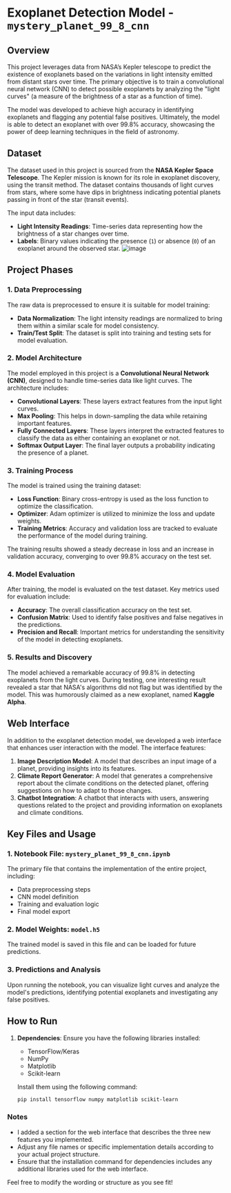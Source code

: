 # Exoplanet Detection Model - `mystery_planet_99_8_cnn`

## Overview

This project leverages data from NASA’s Kepler telescope to predict the existence of exoplanets based on the variations in light intensity emitted from distant stars over time. The primary objective is to train a convolutional neural network (CNN) to detect possible exoplanets by analyzing the "light curves" (a measure of the brightness of a star as a function of time). 

The model was developed to achieve high accuracy in identifying exoplanets and flagging any potential false positives. Ultimately, the model is able to detect an exoplanet with over 99.8% accuracy, showcasing the power of deep learning techniques in the field of astronomy.

## Dataset

The dataset used in this project is sourced from the **NASA Kepler Space Telescope**. The Kepler mission is known for its role in exoplanet discovery, using the transit method. The dataset contains thousands of light curves from stars, where some have dips in brightness indicating potential planets passing in front of the star (transit events).

The input data includes:
- **Light Intensity Readings**: Time-series data representing how the brightness of a star changes over time.
- **Labels**: Binary values indicating the presence (`1`) or absence (`0`) of an exoplanet around the observed star.
![image](https://github.com/user-attachments/assets/5c439ccc-67a0-4c38-acee-daf2c5313083)

## Project Phases

### 1. Data Preprocessing
The raw data is preprocessed to ensure it is suitable for model training:
- **Data Normalization**: The light intensity readings are normalized to bring them within a similar scale for model consistency.
- **Train/Test Split**: The dataset is split into training and testing sets for model evaluation.

### 2. Model Architecture
The model employed in this project is a **Convolutional Neural Network (CNN)**, designed to handle time-series data like light curves. The architecture includes:
- **Convolutional Layers**: These layers extract features from the input light curves.
- **Max Pooling**: This helps in down-sampling the data while retaining important features.
- **Fully Connected Layers**: These layers interpret the extracted features to classify the data as either containing an exoplanet or not.
- **Softmax Output Layer**: The final layer outputs a probability indicating the presence of a planet.

### 3. Training Process
The model is trained using the training dataset:
- **Loss Function**: Binary cross-entropy is used as the loss function to optimize the classification.
- **Optimizer**: Adam optimizer is utilized to minimize the loss and update weights.
- **Training Metrics**: Accuracy and validation loss are tracked to evaluate the performance of the model during training.

The training results showed a steady decrease in loss and an increase in validation accuracy, converging to over 99.8% accuracy on the test set.

### 4. Model Evaluation
After training, the model is evaluated on the test dataset. Key metrics used for evaluation include:
- **Accuracy**: The overall classification accuracy on the test set.
- **Confusion Matrix**: Used to identify false positives and false negatives in the predictions.
- **Precision and Recall**: Important metrics for understanding the sensitivity of the model in detecting exoplanets.

### 5. Results and Discovery
The model achieved a remarkable accuracy of 99.8% in detecting exoplanets from the light curves. During testing, one interesting result revealed a star that NASA's algorithms did not flag but was identified by the model. This was humorously claimed as a new exoplanet, named **Kaggle Alpha**.

## Web Interface

In addition to the exoplanet detection model, we developed a web interface that enhances user interaction with the model. The interface features:

1. **Image Description Model**: A model that describes an input image of a planet, providing insights into its features.
2. **Climate Report Generator**: A model that generates a comprehensive report about the climate conditions on the detected planet, offering suggestions on how to adapt to those changes.
3. **Chatbot Integration**: A chatbot that interacts with users, answering questions related to the project and providing information on exoplanets and climate conditions.

## Key Files and Usage

### 1. Notebook File: `mystery_planet_99_8_cnn.ipynb`
The primary file that contains the implementation of the entire project, including:
- Data preprocessing steps
- CNN model definition
- Training and evaluation logic
- Final model export

### 2. Model Weights: `model.h5`
The trained model is saved in this file and can be loaded for future predictions.

### 3. Predictions and Analysis
Upon running the notebook, you can visualize light curves and analyze the model's predictions, identifying potential exoplanets and investigating any false positives.

## How to Run

1. **Dependencies**: Ensure you have the following libraries installed:
   - TensorFlow/Keras
   - NumPy
   - Matplotlib
   - Scikit-learn

   Install them using the following command:
   ```bash
   pip install tensorflow numpy matplotlib scikit-learn

### Notes
- I added a section for the web interface that describes the three new features you implemented.
- Adjust any file names or specific implementation details according to your actual project structure.
- Ensure that the installation command for dependencies includes any additional libraries used for the web interface.

Feel free to modify the wording or structure as you see fit!
